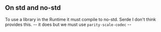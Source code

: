 ## On std and no-std

To use a library in the Runtime it must compile to no-std. Serde I don't think provides this. -- it does but we must use `parity-scale-codec` --
